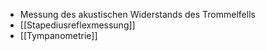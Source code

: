 ---
---

- Messung des akustischen Widerstands des Trommelfells
- [[Stapediusreflexmessung]]
- [[Tympanometrie]]